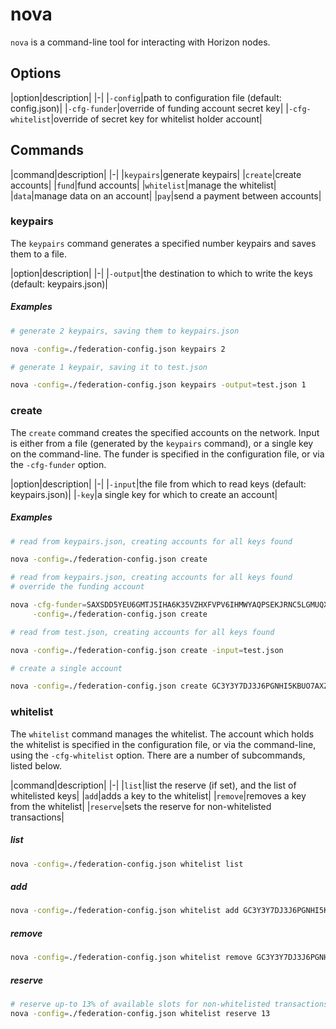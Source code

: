 # nova

`nova` is a command-line tool for interacting with Horizon nodes.

## Options
|option|description|
|-|
|`-config`|path to configuration file (default: config.json)|
|`-cfg-funder`|override of funding account secret key|
|`-cfg-whitelist`|override of secret key for whitelist holder account|

## Commands
|command|description|
|-|
|`keypairs`|generate keypairs|
|`create`|create accounts|
|`fund`|fund accounts|
|`whitelist`|manage the whitelist|
|`data`|manage data on an account|
|`pay`|send a payment between accounts|

### keypairs

The `keypairs` command generates a specified number keypairs and saves them to a file.

|option|description|
|-|
|`-output`|the destination to which to write the keys (default: keypairs.json)|

##### Examples

```bash
# generate 2 keypairs, saving them to keypairs.json

nova -config=./federation-config.json keypairs 2
```
```bash
# generate 1 keypair, saving it to test.json

nova -config=./federation-config.json keypairs -output=test.json 1
```

### create
The `create` command creates the specified accounts on the network.  Input is either from a file (generated by the `keypairs` command), or a single key on the command-line.  The funder is specified in the configuration file, or via the `-cfg-funder` option.

|option|description|
|-|
|`-input`|the file from which to read keys (default: keypairs.json)|
|`-key`|a single key for which to create an account|

##### Examples

```bash
# read from keypairs.json, creating accounts for all keys found

nova -config=./federation-config.json create
```
```bash
# read from keypairs.json, creating accounts for all keys found
# override the funding account

nova -cfg-funder=SAXSDD5YEU6GMTJ5IHA6K35VZHXFVPV6IHMWYAQPSEKJRNC5LGMUQX35 \
     -config=./federation-config.json create
```
```bash
# read from test.json, creating accounts for all keys found

nova -config=./federation-config.json create -input=test.json
```
```bash
# create a single account

nova -config=./federation-config.json create GC3Y3Y7DJ3J6PGNHI5KBUO7AXZXDTKUUYA6K3FVHDOFCEGYZJ27GHNAR
```

### whitelist
The `whitelist` command manages the whitelist.  The account which holds the whitelist is specified in the configuration file, or via the command-line, using the `-cfg-whitelist` option.  There are a number of subcommands, listed below.

|command|description|
|-|
|`list`|list the reserve (if set), and the list of whitelisted keys|
|`add`|adds a key to the whitelist|
|`remove`|removes a key from the whitelist|
|`reserve`|sets the reserve for non-whitelisted transactions|

##### list
```bash
nova -config=./federation-config.json whitelist list
```

##### add
```bash
nova -config=./federation-config.json whitelist add GC3Y3Y7DJ3J6PGNHI5KBUO7AXZXDTKUUYA6K3FVHDOFCEGYZJ27GHNAR
```

##### remove
```bash
nova -config=./federation-config.json whitelist remove GC3Y3Y7DJ3J6PGNHI5KBUO7AXZXDTKUUYA6K3FVHDOFCEGYZJ27GHNAR
```

##### reserve
```bash
# reserve up-to 13% of available slots for non-whitelisted transactions
nova -config=./federation-config.json whitelist reserve 13
```
